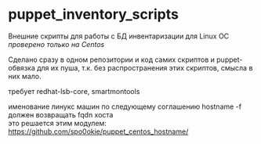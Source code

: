 # puppet_inventory_scripts
Внешние скрипты для работы с БД инвентаризации для Linux ОС  
*проверено только на Centos*

Сделано сразу в одном репозитории и код самих скриптов и puppet-обвязка для их пуша, 
т.к. без распространения этих скриптов, смысла в них мало.

требует redhat-lsb-core, smartmontools  

именование линукс машин по следующему соглашению
hostname -f должен возвращать fqdn хоста  
это решается этим модулем:  
https://github.com/spo0okie/puppet_centos_hostname/
